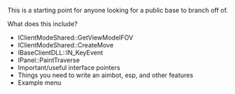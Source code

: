 This is a starting point for anyone looking for a public base to branch off of.

What does this include?
- IClientModeShared::GetViewModelFOV
- IClientModeShared::CreateMove
- IBaseClientDLL::IN_KeyEvent
- IPanel::PaintTraverse
- Important/useful interface pointers
- Things you need to write an aimbot, esp, and other features
- Example menu
